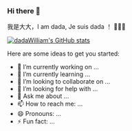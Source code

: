 ### Hi there 👋
我是大大，I am dada, Je suis dada ！ 🧑🏻‍💻 

[![dadaWilliam's GitHub stats](https://github-readme-stats.vercel.app/api?username=dadaWilliam)](https://github.com/anuraghazra/github-readme-stats)

Here are some ideas to get you started:

- 🔭 I’m currently working on ...
- 🌱 I’m currently learning ...
- 👯 I’m looking to collaborate on ...
- 🤔 I’m looking for help with ...
- 💬 Ask me about ...
- 📫 How to reach me: ...
- 😄 Pronouns: ...
- ⚡ Fun fact: ...

